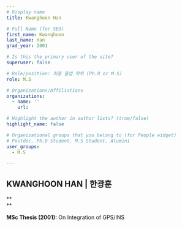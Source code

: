 ```yaml
---
# Display name
title: Kwanghoon Han

# Full Name (for SEO)
first_name: Kwanghoon
last_name: Han
grad_year: 2001

# Is this the primary user of the site?
superuser: false

# Role/position: 최종 졸업 학위 (Ph.D or M.S)
role: M.S

# Organizations/Affiliations
organizations:
  - name: ''
    url: 

# Highlight the author in author lists? (true/false)
highlight_name: false

# Organizational groups that you belong to (for People widget)
# Postdoc, Ph.D Student, M.S Student, Alumini
user_groups: 
  - M.S

---
```


<!----- 이름" **별표2개 사이에 적을것** ----->

## **KWANGHOON HAN | 한광훈** 

<!----- 현재 직위/직장: *별표 사이에 적을것*----->

**</br>
**</br>

<!----- 학위논문 및 졸업연도(박사): 없으면 삭제----->



<!----- 학위논문 및 졸업연도(석사): 없으면 삭제----->

**MSc Thesis (2001):** On Integration of GPS/INS

<!-----  Biography: 없으면 아래 공란----> </br> 



<!------------------------------------>
</br> 

